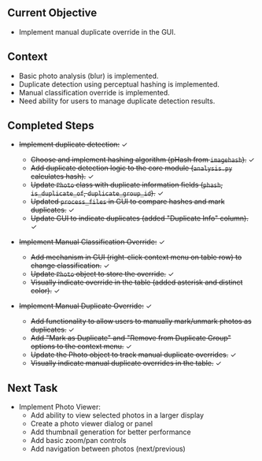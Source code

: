 ## Current Objective

- Implement manual duplicate override in the GUI.

## Context

- Basic photo analysis (blur) is implemented.
- Duplicate detection using perceptual hashing is implemented.
- Manual classification override is implemented.
- Need ability for users to manage duplicate detection results.

## Completed Steps

- ~~Implement duplicate detection:~~ ✓
  - ~~Choose and implement hashing algorithm (pHash from `imagehash`).~~ ✓
  - ~~Add duplicate detection logic to the core module (`analysis.py` calculates hash).~~ ✓
  - ~~Update `Photo` class with duplicate information fields (`phash`, `is_duplicate_of`, `duplicate_group_id`).~~ ✓
  - ~~Updated `process_files` in GUI to compare hashes and mark duplicates.~~ ✓
  - ~~Update GUI to indicate duplicates (added "Duplicate Info" column).~~ ✓

- ~~Implement Manual Classification Override:~~ ✓
  - ~~Add mechanism in GUI (right-click context menu on table row) to change classification.~~ ✓
  - ~~Update `Photo` object to store the override.~~ ✓
  - ~~Visually indicate override in the table (added asterisk and distinct color).~~ ✓

- ~~Implement Manual Duplicate Override:~~ ✓
  - ~~Add functionality to allow users to manually mark/unmark photos as duplicates.~~ ✓
  - ~~Add "Mark as Duplicate" and "Remove from Duplicate Group" options to the context menu.~~ ✓
  - ~~Update the Photo object to track manual duplicate overrides.~~ ✓
  - ~~Visually indicate manual duplicate overrides in the table.~~ ✓

## Next Task

- Implement Photo Viewer:
  - Add ability to view selected photos in a larger display
  - Create a photo viewer dialog or panel
  - Add thumbnail generation for better performance
  - Add basic zoom/pan controls
  - Add navigation between photos (next/previous) 